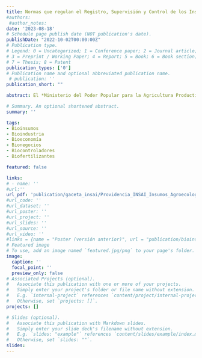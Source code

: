 ```yaml
---
title: Normas que regulan el Registro, Supervisión y Control de los Insumos Agroecológicos u Orgánicos y sus actividades inherentes
#authors:
 #author_notes:
date: '2023-08-18'
# Schedule page publish date (NOT publication's date).
publishDate: "2022-10-02T00:00:00Z"
# Publication type.
# Legend: 0 = Uncategorized; 1 = Conference paper; 2 = Journal article;
# 3 = Preprint / Working Paper; 4 = Report; 5 = Book; 6 = Book section;
# 7 = Thesis; 8 = Patent
publication_types: ['0']
# Publication name and optional abbreviated publication name.
 # publication: ''
publication_short: ""

abstract: El *Ministerio del Poder Popular para la Agricultura Productiva y Tierras (MPPAT)*, a través del *Instituto Nacional de Salud Agrícola Integral (INSAI)*, dictó una Providencia Administrativa mediante la cual se establecen las Normas que regulan el Registro, Supervisión y Control de los **Insumos Agroecológicos u Orgánicos (IAO)**, los cuales comprenden insumos biológicos o bioinsumos (bioproductos), insumos minerales e insumos orgánicos. No incluyen productos terminados que contengan químicos sintéticos. Esta Providencia fue publicada en la Gaceta Oficial con fecha 8/8/2023

# Summary. An optional shortened abstract.
summary: ''

tags:
- Bioinsumos
- Bioindustria
- Bioeconomía 
- Bionegocios
- Biocontroladores
- Biofertilizantes

featured: false

links:
# - name: ''
#url:''
url_pdf: 'publication/gaceta_insai/Providencia_INSAI_Insumos_Agroecologicos_Organicos.pdf'
#url_code: ''
#url_dataset: ''
#url_poster: ''
#url_project: ''
#url_slides: ''
#url_source: ''
#url_video: ''
#links = {name = "Poster (versión anterior)", url = "publication/bioinsumos-venezuela/bioinsumos_Venezuela_FUSAGRI-IICA.pdf"}
# Featured image
# To use, add an image named `featured.jpg/png` to your page's folder. 
image:
  caption: ''
  focal_point: ''
  preview_only: false
# Associated Projects (optional).
#   Associate this publication with one or more of your projects.
#   Simply enter your project's folder or file name without extension.
#   E.g. `internal-project` references `content/project/internal-project/index.md`.
#   Otherwise, set `projects: []`.
projects: []

# Slides (optional).
#   Associate this publication with Markdown slides.
#   Simply enter your slide deck's filename without extension.
#   E.g. `slides: "example"` references `content/slides/example/index.md`.
#   Otherwise, set `slides: ""`.
slides:
---
```



